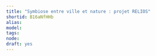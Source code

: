 ```yaml
---
title: "Symbiose entre ville et nature : projet RELIOS"
shortid: B16aNfHHb
alias: 
model: 
tags: 
node: 
draft: yes
--- 
```

 